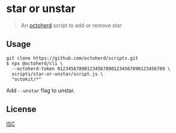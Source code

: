# star or unstar

> An [octoherd](https://github.com/octoherd) script to add or remove star

## Usage

```
git clone https://github.com/octoherd/scripts.git
$ npx @octoherd/cli \
  --octoherd-token 0123456789012345678901234567890123456789 \
  scripts/star-or-unstar/script.js \
  "octokit/*"
```

Add `--unstar` flag to unstar.

## License

[ISC](../../LICENSE.md)
